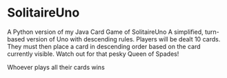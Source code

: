 # SolitaireUno

A Python version of my Java Card Game of SolitaireUno
A simplified, turn-based version of Uno with descending rules. 
Players will be dealt 10 cards.
They must then place a card in descending order based on the card currently visible.
Watch out for that pesky Queen of Spades!

Whoever plays all their cards wins
